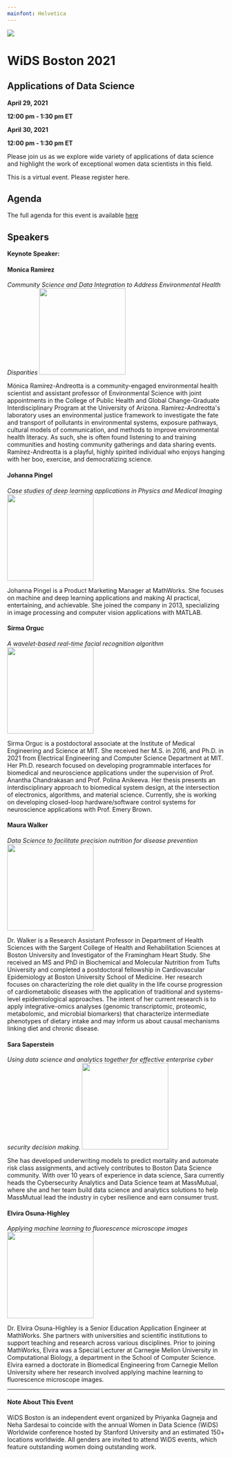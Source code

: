 ```yaml
---
mainfont: Helvetica
---
```


![](images/logo/wids-2color-stacked.png)

# WiDS Boston 2021

## Applications of Data Science

**April 29, 2021**

**12:00 pm - 1:30 pm ET**

**April 30, 2021**

**12:00 pm - 1:30 pm ET**

Please join us as we explore wide variety of applications of data science and highlight the work of exceptional women data scientists in this field.

This is a virtual event. Please register here.

## Agenda

The full agenda for this event is available [here](./agenda.html)

## Speakers

**Keynote Speaker:**

#### Monica Ramirez

*Community Science and Data Integration to Address Environmental Health Disparities* <img src="images/speaker/monica.png" width="200" height="200"/>

Mónica Ramírez-Andreotta is a community-engaged environmental health scientist and assistant professor of Environmental Science with joint appointments in the College of Public Health and Global Change-Graduate Interdisciplinary Program at the University of Arizona. Ramírez-Andreotta's laboratory uses an environmental justice framework to investigate the fate and transport of pollutants in environmental systems, exposure pathways, cultural models of communication, and methods to improve environmental health literacy. As such, she is often found listening to and training communities and hosting community gatherings and data sharing events. Ramírez-Andreotta is a playful, highly spirited individual who enjoys hanging with her boo, exercise, and democratizing science.

#### Johanna Pingel

*Case studies of deep learning applications in Physics and Medical Imaging* <img src="images/speaker/johanna.png" width="200" height="200"/>

Johanna Pingel is a Product Marketing Manager at MathWorks. She focuses on machine and deep learning applications and making AI practical, entertaining, and achievable. She joined the company in 2013, specializing in image processing and computer vision applications with MATLAB.

#### Sirma Orguc

*A wavelet-based real-time facial recognition algorithm* <img src="images/speaker/sirma.jpg" width="200" height="200"/>

Sirma Orguc is a postdoctoral associate at the Institute of Medical Engineering and Science at MIT. She received her M.S. in 2016, and Ph.D. in 2021 from Electrical Engineering and Computer Science Department at MIT. Her Ph.D. research focused on developing programmable interfaces for biomedical and neuroscience applications under the supervision of Prof. Anantha Chandrakasan and Prof. Polina Anikeeva. Her thesis presents an interdisciplinary approach to biomedical system design, at the intersection of electronics, algorithms, and material science. Currently, she is working on developing closed-loop hardware/software control systems for neuroscience applications with Prof. Emery Brown.

#### Maura Walker

*Data Science to facilitate precision nutrition for disease prevention* <img src="images/speaker/maura.jpg" width="200" height="200"/>

Dr. Walker is a Research Assistant Professor in Department of Health Sciences with the Sargent College of Health and Rehabilitation Sciences at Boston University and Investigator of the Framingham Heart Study. She received an MS and PhD in Biochemical and Molecular Nutrition from Tufts University and completed a postdoctoral fellowship in Cardiovascular Epidemiology at Boston University School of Medicine. Her research focuses on characterizing the role diet quality in the life course progression of cardiometabolic diseases with the application of traditional and systems-level epidemiological approaches. The intent of her current research is to apply integrative-omics analyses (genomic transcriptomic, proteomic, metabolomic, and microbial biomarkers) that characterize intermediate phenotypes of dietary intake and may inform us about causal mechanisms linking diet and chronic disease.

#### Sara Saperstein

*Using data science and analytics together for effective enterprise cyber security decision making.* <img src="images/speaker/sara.png" width="200" height="200"/>

She has developed underwriting models to predict mortality and automate risk class assignments, and actively contributes to Boston Data Science community. With over 10 years of experience in data science, Sara currently heads the Cybersecurity Analytics and Data Science team at MassMutual, where she and her team build data science and analytics solutions to help MassMutual lead the industry in cyber resilience and earn consumer trust.

#### Elvira Osuna-Highley

*Applying machine learning to fluorescence microscope images* <img src="images/speaker/elvira.jpg" width="200" height="200"/>

Dr. Elvira Osuna-Highley is a Senior Education Application Engineer at MathWorks. She partners with universities and scientific institutions to support teaching and research across various disciplines. Prior to joining MathWorks, Elvira was a Special Lecturer at Carnegie Mellon University in Computational Biology, a department in the School of Computer Science. Elvira earned a doctorate in Biomedical Engineering from Carnegie Mellon University where her research involved applying machine learning to fluorescence microscope images.

------------------------------------------------------------------------

#### Note About This Event

WiDS Boston is an independent event organized by Priyanka Gagneja and Neha Sardesai to coincide with the annual Women in Data Science (WiDS) Worldwide conference hosted by Stanford University and an estimated 150+ locations worldwide. All genders are invited to attend WiDS events, which feature outstanding women doing outstanding work.
